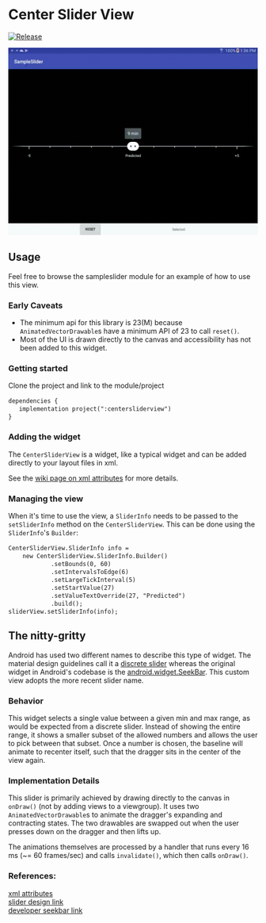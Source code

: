 
# Center Slider View
[![Release](https://github.com/postmates/centersliderview-android)](https://jitpack.io/#postmates/centersliderview-android)

![Demo Gif](./doc_files/slider_demo.gif)

## Usage

Feel free to browse the sampleslider module for an example of how to use this view.

### Early Caveats
* The minimum api for this library is 23(M) because `AnimatedVectorDrawable`s have
a minimum API of 23 to call `reset()`.
* Most of the UI is drawn directly to the canvas and accessibility has not been added
to this widget.

### Getting started

Clone the project and link to the module/project

```
dependencies {
   implementation project(":centersliderview")
}
```

### Adding the widget

The `CenterSliderView` is a widget, like a typical widget and can be added directly to
your layout files in xml.

See the [wiki page on xml attributes][3] for more details.

### Managing the view

When it's time to use the view, a `SliderInfo` needs to be passed to the `setSliderInfo`
method on the `CenterSliderView`.  This can be done using the `SliderInfo`'s `Builder`:

```
CenterSliderView.SliderInfo info =
    new CenterSliderView.SliderInfo.Builder()
            .setBounds(0, 60)
            .setIntervalsToEdge(6)
            .setLargeTickInterval(5)
            .setStartValue(27)
            .setValueTextOverride(27, "Predicted")
            .build();
sliderView.setSliderInfo(info);
```

## The nitty-gritty

Android has used two different names to describe this type of widget.  The material design
guidelines call it a [discrete slider][1] whereas the original widget in Android's codebase
is the [android.widget.SeekBar][2].  This custom view adopts the more recent slider name.

### Behavior

This widget selects a single value between a given min and max range, as would be expected
from a discrete slider.  Instead of showing the entire range, it shows a smaller subset
of the allowed numbers and allows the user to pick between that subset.  Once a number is
chosen, the baseline will animate to recenter itself, such that the dragger sits in the
center of the view again.

### Implementation Details

This slider is primarily achieved by drawing directly to the canvas in `onDraw()` (not by
adding views to a viewgroup).  It uses two `AnimatedVectorDrawable`s to animate the 
dragger's expanding and contracting states.  The two drawables are swapped out when the
user presses down on the dragger and then lifts up.

The animations themselves are processed by a handler that runs every 16 ms
(~= 60 frames/sec) and calls `invalidate()`, which then calls `onDraw()`.

### References:

[xml attributes][3]  
[slider design link][1]  
[developer seekbar link][2]  

[1]: https://material.io/guidelines/components/sliders.html
[2]: https://developer.android.com/reference/android/widget/SeekBar.html
[3]: https://github.com/postmates/centersliderview-android/wiki/XML-attributes
